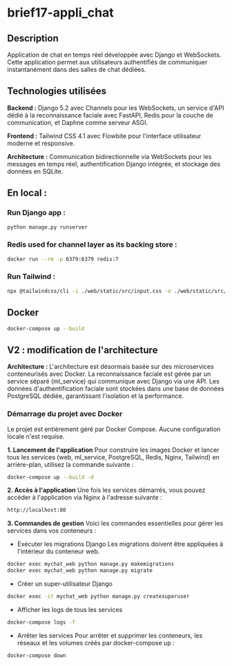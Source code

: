 # brief17-appli_chat

## Description

Application de chat en temps réel développée avec Django et WebSockets. Cette application permet aux utilisateurs authentifiés de communiquer instantanément dans des salles de chat dédiées.

## Technologies utilisées

**Backend :** Django 5.2 avec Channels pour les WebSockets, un service d'API dédié à la reconnaissance faciale avec FastAPI, Redis pour la couche de communication, et Daphne comme serveur ASGI.

**Frontend :** Tailwind CSS 4.1 avec Flowbite pour l'interface utilisateur moderne et responsive.

**Architecture :** Communication bidirectionnelle via WebSockets pour les messages en temps réel, authentification Django intégrée, et stockage des données en SQLite.

## En local :

### Run Django app : 
```bash
python manage.py runserver
```

### Redis used for channel layer as its backing store :
```bash
docker run --rm -p 6379:6379 redis:7
```

### Run Tailwind : 
```bash
npx @tailwindcss/cli -i ./web/static/src/input.css -o ./web/static/src/output.css --watch
```

## Docker
```bash
docker-compose up --build
```

## V2 : modification de l'architecture

**Architecture :** L'architecture est désormais basée sur des microservices conteneurisés avec Docker. La reconnaissance faciale est gérée par un service séparé (ml_service) qui communique avec Django via une API. Les données d'authentification faciale sont stockées dans une base de données PostgreSQL dédiée, garantissant l'isolation et la performance.

### Démarrage du projet avec Docker

Le projet est entièrement géré par Docker Compose. Aucune configuration locale n'est requise.

**1. Lancement de l'application**
Pour construire les images Docker et lancer tous les services (web, ml_service, PostgreSQL, Redis, Nginx, Tailwind) en arrière-plan, utilisez la commande suivante :
```bash
docker-compose up --build -d
```

**2. Accès à l'application**
Une fois les services démarrés, vous pouvez accéder à l'application via Nginx à l'adresse suivante :
```bash
http://localhost:80
```

**3. Commandes de gestion**
Voici les commandes essentielles pour gérer les services dans vos conteneurs :

- Exécuter les migrations Django
Les migrations doivent être appliquées à l'intérieur du conteneur web.
```bash
docker exec mychat_web python manage.py makemigrations
docker exec mychat_web python manage.py migrate
```

- Créer un super-utilisateur Django
```bash
docker exec -it mychat_web python manage.py createsuperuser
```

- Afficher les logs de tous les services
```bash
docker-compose logs -f
```

- Arrêter les services
Pour arrêter et supprimer les conteneurs, les réseaux et les volumes créés par docker-compose up :
```bash
docker-compose down
```